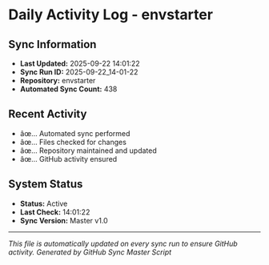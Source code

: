 ﻿# Daily Activity Log - envstarter

## Sync Information
- **Last Updated:** 2025-09-22 14:01:22
- **Sync Run ID:** 2025-09-22_14-01-22
- **Repository:** envstarter
- **Automated Sync Count:** 438

## Recent Activity
- âœ… Automated sync performed
- âœ… Files checked for changes
- âœ… Repository maintained and updated
- âœ… GitHub activity ensured

## System Status
- **Status:** Active
- **Last Check:** 14:01:22
- **Sync Version:** Master v1.0

---
*This file is automatically updated on every sync run to ensure GitHub activity.*
*Generated by GitHub Sync Master Script*
